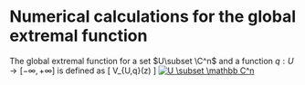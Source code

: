 # Numerical calculations for the global extremal function 

The global extremal function for a set $U\subset \C^n$ and a function $q:U\to [-\infty,+\infty]$ is defined as 
\[
	V_{U,q}(z) 
\]
<a href="https://www.codecogs.com/eqnedit.php?latex=U&space;\subset&space;\mathbb&space;C^n" target="_blank"><img src="https://latex.codecogs.com/gif.latex?U&space;\subset&space;\mathbb&space;C^n" title="U \subset \mathbb C^n" /></a>
